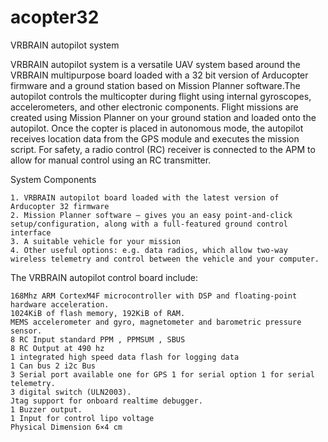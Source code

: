acopter32
=========
VRBRAIN autopilot system

VRBRAIN  autopilot system  is a versatile UAV system based around the VRBRAIN multipurpose board loaded with a 32 bit version of Arducopter  firmware and a  ground station based on Mission Planner software.The autopilot controls the multicopter during flight using internal gyroscopes, accelerometers, and other electronic components. Flight missions are created using Mission Planner on your ground station and loaded onto the autopilot. Once the copter is placed in autonomous mode, the autopilot receives location data from the GPS module and executes the mission script. For safety, a radio control (RC) receiver is connected to the APM to allow for manual control using an RC transmitter.



System Components

    1. VRBRAIN autopilot board loaded with the latest version of  Arducopter 32 firmware
    2. Mission Planner software – gives you an easy point-and-click setup/configuration, along with a full-featured ground control interface
    3. A suitable vehicle for your mission
    4. Other useful options: e.g. data radios, which allow two-way wireless telemetry and control between the vehicle and your computer.

The VRBRAIN autopilot control board include:

    168Mhz ARM CortexM4F microcontroller with DSP and floating-point hardware acceleration.
    1024KiB of flash memory, 192KiB of RAM.
    MEMS accelerometer and gyro, magnetometer and barometric pressure sensor.
    8 RC Input standard PPM , PPMSUM , SBUS
    8 RC Output at 490 hz
    1 integrated high speed data flash for logging data
    1 Can bus 2 i2c Bus
    3 Serial port available one for GPS 1 for serial option 1 for serial telemetry.
    3 digital switch (ULN2003).
    Jtag support for onboard realtime debugger.
    1 Buzzer output.
    1 Input for control lipo voltage
    Physical Dimension 6×4 cm

